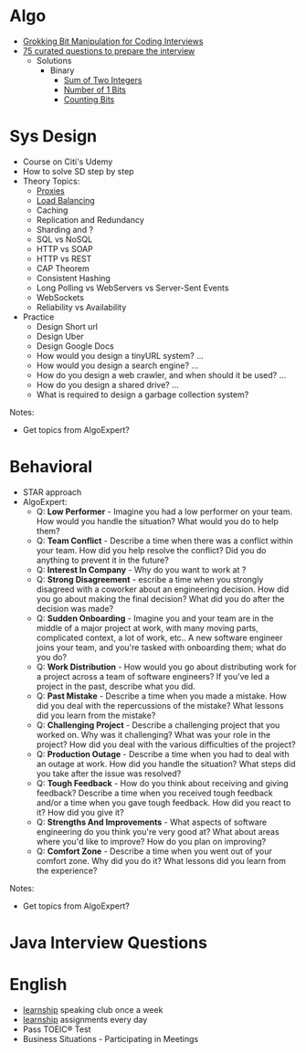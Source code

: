 # Algo
* [Grokking Bit Manipulation for Coding Interviews](https://www.educative.io/courses/bit-manipulation)
* [75 curated questions to prepare the interview](https://www.teamblind.com/post/New-Year-Gift---Curated-List-of-Top-75-LeetCode-Questions-to-Save-Your-Time-OaM1orEU)
    * Solutions
      * Binary
        * [Sum of Two Integers](./algo/medium/sumOfTwoIntegers/SumOfTwoIntegers.java)
        * [Number of 1 Bits](./algo/easy/numberOf1Bits/NumberOf1BitsBitManipulation.java)
        * [Counting Bits](./algo/easy/countingBits/CountingBits.java)

# Sys Design
* Course on Citi's Udemy
* How to solve SD step by step
* Theory Topics:
  * [Proxies](./systemDesign/Proxies.md)
  * [Load Balancing](./systemDesign/LoadBalancing.md)
  * Caching
  * Replication and Redundancy
  * Sharding and ?
  * SQL vs NoSQL
  * HTTP vs SOAP
  * HTTP vs REST
  * CAP Theorem
  * Consistent Hashing
  * Long Polling vs WebServers vs Server-Sent Events
  * WebSockets
  * Reliability vs Availability
* Practice
  * Design Short url
  * Design Uber
  * Design Google Docs
  * How would you design a tinyURL system? ...
  * How would you design a search engine? ...
  * How do you design a web crawler, and when should it be used? ...
  * How do you design a shared drive? ...
  * What is required to design a garbage collection system?

Notes:
* Get topics from AlgoExpert?

# Behavioral
* STAR approach
* AlgoExpert:
  * Q: **Low Performer** - Imagine you had a low performer on your team. How would you handle the situation? What would you do to help them?
  * Q: **Team Conflict** - Describe a time when there was a conflict within your team. How did you help resolve the conflict? Did you do anything to prevent it in the future?
  * Q: **Interest In Company** - Why do you want to work at <company-name>?
  * Q: **Strong Disagreement** - escribe a time when you strongly disagreed with a coworker about an engineering decision. How did you go about making the final decision? What did you do after the decision was made?
  * Q: **Sudden Onboarding** - Imagine you and your team are in the middle of a major project at work, with many moving parts, complicated context, a lot of work, etc.. A new software engineer joins your team, and you're tasked with onboarding them; what do you do?
  * Q: **Work Distribution** - How would you go about distributing work for a project across a team of software engineers? If you've led a project in the past, describe what you did.
  * Q: **Past Mistake** - Describe a time when you made a mistake. How did you deal with the repercussions of the mistake? What lessons did you learn from the mistake?
  * Q: **Challenging Project** - Describe a challenging project that you worked on. Why was it challenging? What was your role in the project? How did you deal with the various difficulties of the project?
  * Q: **Production Outage** - Describe a time when you had to deal with an outage at work. How did you handle the situation? What steps did you take after the issue was resolved?
  * Q: **Tough Feedback** - How do you think about receiving and giving feedback? Describe a time when you received tough feedback and/or a time when you gave tough feedback. How did you react to it? How did you give it?
  * Q: **Strengths And Improvements** - What aspects of software engineering do you think you're very good at? What about areas where you'd like to improve? How do you plan on improving?
  * Q: **Comfort Zone** - Describe a time when you went out of your comfort zone. Why did you do it? What lessons did you learn from the experience?

Notes:
* Get topics from AlgoExpert?

# Java Interview Questions

# English
* [learnship](https://edge.learnship.com) speaking club once a week 
* [learnship](https://edge.learnship.com) assignments every day
* Pass TOEIC® Test
* Business Situations - Participating in Meetings